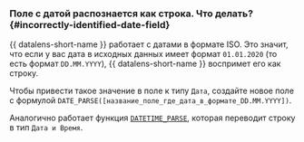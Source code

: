 ### Поле с датой распознается как строка. Что делать? {#incorrectly-identified-date-field}

{{ datalens-short-name }} работает с датами в формате ISO. Это значит, что если у вас дата в исходных данных имеет формат `01.01.2020` (то есть формат `DD.MM.YYYY`), {{ datalens-short-name }} воспримет его как строку.

Чтобы привести такое значение в поле к типу `Дата`, создайте новое поле с формулой `DATE_PARSE([название_поле_где_дата_в_формате_DD.MM.YYYY])`.

Аналогично работает функция [`DATETIME_PARSE`](../../datalens/function-ref/DATETIME_PARSE.md), которая переводит строку в тип `Дата и Время`.


